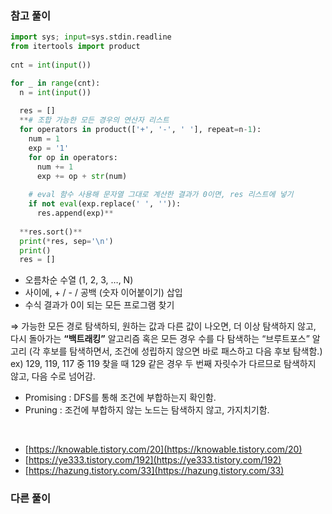 ### 참고 풀이

```python
import sys; input=sys.stdin.readline
from itertools import product
  
cnt = int(input())

for _ in range(cnt):
  n = int(input())
  
  res = []
  **# 조합 가능한 모든 경우의 연산자 리스트 
  for operators in product(['+', '-', ' '], repeat=n-1):
    num = 1
    exp = '1'
    for op in operators:
      num += 1
      exp += op + str(num)
    
    # eval 함수 사용해 문자열 그대로 계산한 결과가 0이면, res 리스트에 넣기  
    if not eval(exp.replace(' ', '')):
      res.append(exp)**
  
  **res.sort()**
  print(*res, sep='\n')
  print()
  res = []
```

- 오름차순 수열 (1, 2, 3, …, N)
- 사이에, + / - / 공백 (숫자 이어붙이기) 삽입
- 수식 결과가 0이 되는 모든 프로그램 찾기

⇒ 가능한 모든 경로 탐색하되, 원하는 값과 다른 값이 나오면, 더 이상 탐색하지 않고, 다시 돌아가는 **“백트래킹”** 알고리즘 혹은 모든 경우 수를 다 탐색하는 “브루트포스” 알고리
(각 후보를 탐색하면서, 조건에 성립하지 않으면 바로 패스하고 다음 후보 탐색함.)
ex) 129, 119, 117 중 119 찾을 때 129 같은 경우 두 번째 자릿수가 다르므로 탐색하지 않고, 다음 수로 넘어감.

- Promising : DFS를 통해 조건에 부합하는지 확인함.
- Pruning : 조건에 부합하지 않는 노드는 탐색하지 않고, 가지치기함.

<br>

- [https://knowable.tistory.com/20](https://knowable.tistory.com/20)
- [https://ye333.tistory.com/192](https://ye333.tistory.com/192)
- [https://hazung.tistory.com/33](https://hazung.tistory.com/33)

### 다른 풀이

```python

```
